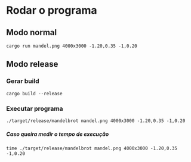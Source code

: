 # Rodar o programa

## Modo normal

```
cargo run mandel.png 4000x3000 -1.20,0.35 -1,0.20
```

## Modo release

### Gerar build

```
cargo build --release
```

### Executar programa

```
./target/release/mandelbrot mandel.png 4000x3000 -1.20,0.35 -1,0.20
```

##### Caso queira medir o tempo de execução

```
time ./target/release/mandelbrot mandel.png 4000x3000 -1.20,0.35 -1,0.20
```
